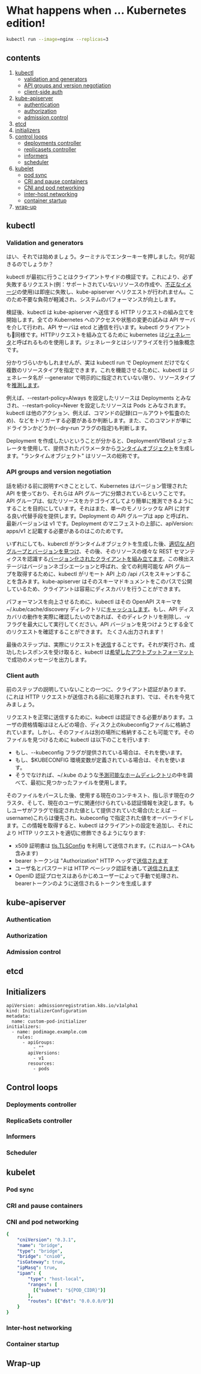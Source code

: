 # What happens when ... Kubernetes edition!

```bash
kubectl run --image=nginx --replicas=3
```

## contents

1. [kubectl](#kubectl)
   - [validation and generators](#validation-and-generators)
   - [API groups and version negotiation](#api-groups-and-version-negotiation)
   - [client-side auth](#client-auth)
1. [kube-apiserver](#kube-apiserver)
   - [authentication](#authentication)
   - [authorization](#authorization)
   - [admission control](#admission-control)
1. [etcd](#etcd)
1. [initializers](#initializers)
1. [control loops](#control-loops)
   - [deployments controller](#deployments-controller)
   - [replicasets controller](#replicasets-controller)
   - [informers](#informers)
   - [scheduler](#scheduler)
1. [kubelet](#kubelet)
   - [pod sync](#pod-sync)
   - [CRI and pause containers](#cri-and-pause-containers)
   - [CNI and pod networking](#cni-and-pod-networking)
   - [inter-host networking](#inter-host-networking)
   - [container startup](#container-startup)
1. [wrap-up](#wrap-up)

## kubectl

### Validation and generators

はい、それでは始めましょう。ターミナルでエンターキーを押しました。何が起きるのでしょうか？

kubectl が最初に行うことはクライアントサイドの検証です。これにより、必ず失敗するリクエスト(例：サポートされていないリソースの作成や、[不正なイメージ](https://github.com/kubernetes/kubernetes/blob/9a480667493f6275c22cc9cd0f69fb0c75ef3579/pkg/kubectl/cmd/run.go#L251)の使用)は即座に失敗し、kube-apiserver へリクエストが行われません。このため不要な負荷が軽減され、システムのパフォーマンスが向上します。

検証後、kubectl は kube-apiserver へ送信する HTTP リクエストの組み立てを開始します。全ての Kubernetes へのアクセスや状態の変更の試みは API サーバを介して行われ、API サーバは etcd と通信を行います。kubectl クライアントも同様です。HTTPリクエストを組み立てるために kubernetes は[ジェネレータ](https://kubernetes.io/docs/reference/kubectl/conventions/#generators)と呼ばれるものを使用します。ジェネレータとはシリアライズを行う抽象概念です。

分かりづらいかもしれませんが、実は kubectl run で Deployment だけでなく複数のリソースタイプを指定できます。これを機能させるために、kubectl は ジェネレータ名が --generator で明示的に指定されていない限り、リソースタイプを[推測します](https://github.com/kubernetes/kubernetes/blob/7650665059e65b4b22375d1e28da5306536a12fb/pkg/kubectl/cmd/run.go#L231-L257)。

例えば、--restart-policy=Always を設定したリソースは Deployments とみなされ、--restart-policy=Never を設定したリソースは Pods とみなされます。kubectl は他のアクション、例えば、コマンドの記録(ロールアウトや監査のため)、などをトリガーする必要があるか判断します。また、このコマンドが単にドライランかどうか(--dry-run フラグの指定)も判断します。

Deployment を作成したいということが分かると、DeploymentV1Beta1 ジェネレータを使用して、提供されたパラメータから[ランタイムオブジェクト](https://github.com/kubernetes/kubernetes/blob/7650665059e65b4b22375d1e28da5306536a12fb/pkg/kubectl/run.go#L59)を生成します。"ランタイムオブジェクト" はリソースの総称です。


### API groups and version negotiation

話を続ける前に説明すべきこととして、Kubernetes はバージョン管理された API を使っており、それらは API グループに分類されているということです。API グループは、似たリソースをカテゴライズしてより簡単に推測できるようにすることを目的にしています。それはまた、単一のモノリシックな API に対する良い代替手段を提供します。Deployment の API グループは app と呼ばれ、最新バージョンは v1 です。Deployment のマニフェストの上部に、apiVersion: apps/v1 と記載する必要があるのはこのためです。

いずれにしても、kuberctl がランタイムオブジェクトを生成した後、[適切な API グループとバージョンを見つけ](https://github.com/kubernetes/kubernetes/blob/master/pkg/kubectl/cmd/run.go#L580-L597)、その後、そのリソースの様々な REST セマンティクスを認識する[バージョン化されたクライアントを組み立てます](https://github.com/kubernetes/kubernetes/blob/master/pkg/kubectl/cmd/run.go#L598)。この検出ステージはバージョンネゴシエーションと呼ばれ、全ての利用可能な API グループを取得するために、kubectl がリモート API 上の /api パスをスキャンすることを含みます。kube-apiserver はそのスキーマドキュメントをこのパスで公開しているため、クライアントは容易にディスカバリを行うことができます。

パフォーマンスを向上させるために、kubectl はその OpenAPI スキーマを ~/.kube/cache/discovery ディレクトリに[キャッシュします](https://github.com/kubernetes/kubernetes/blob/7650665059e65b4b22375d1e28da5306536a12fb/pkg/kubectl/cmd/util/factory_client_access.go#L117)。もし、API ディスカバリの動作を実際に確認したいのであれば、そのディレクトリを削除し、-v フラグを最大にして実行してください。API バージョンを見つけようとする全てのリクエストを確認することができます。
たくさん出力されます！

最後のステップは、実際にリクエストを[送信](https://github.com/kubernetes/kubernetes/blob/7650665059e65b4b22375d1e28da5306536a12fb/pkg/kubectl/cmd/run.go#L628)することです。それが実行され、成功したレスポンスを受け取ると、kubectl は[希望したアウトプットフォーマット](https://github.com/kubernetes/kubernetes/blob/7650665059e65b4b22375d1e28da5306536a12fb/pkg/kubectl/cmd/run.go#L403-L407)で成功のメッセージを出力します。

### Client auth

前のステップの説明していないことの一つに、クライアント認証があります、(これは HTTP リクエストが送信される前に処理されます)、では、それを今見てみましょう。

リクエストを正常に送信するために、kubectl は認証できる必要があります。ユーザの資格情報はほとんどの場合、ディスク上のkubeconfigファイルに格納されています。しかし、そのファイルは別の場所に格納することも可能です。そのファイルを見つけるために kubectl は以下のことを行います:

- もし、--kubeconfig フラグが提供されている場合は、それを使います。
- もし、$KUBECONFIG 環境変数が定義されている場合は、それを使います。
- そうでなければ、~/.kube のような[予測可能なホームディレクトリ](https://github.com/kubernetes/kubernetes/blob/7650665059e65b4b22375d1e28da5306536a12fb/pkg/kubectl/cmd/run.go#L403-L407)の中を調べて、最初に見つかったファイルを使用します。

そのファイルをパースした後、使用する現在のコンテキスト、指し示す現在のクラスタ、そして、現在のユーザに関連付けられている認証情報を決定します。もしユーザがフラグで指定された値として提供されていた場合(たとえば --username)これらは優先され、kubeconfig で指定された値をオーバーライドします。この情報を取得すると、kubectl はクライアントの設定を追加し、それにより HTTP リクエストを適切に修飾できるようになります:

- x509 証明書は [tls.TLSConfig](https://github.com/kubernetes/client-go/blob/82aa063804cf055e16e8911250f888bc216e8b61/rest/transport.go#L80-L89) を利用して送信されます。(これはルートCAも含みます)
- bearer トークンは "Authorization" HTTP ヘッダで[送信されます](https://github.com/kubernetes/client-go/blob/c6f8cf2c47d21d55fa0df928291b2580544886c8/transport/round_trippers.go#L314)
- ユーザ名とパスワードは HTTP ベーシック認証を通して[送信されます](https://github.com/kubernetes/client-go/blob/c6f8cf2c47d21d55fa0df928291b2580544886c8/transport/round_trippers.go#L223)
- OpenID 認証プロセスはあらかじめユーザーによって手動で処理され、bearerトークンのように送信されるトークンを生成します

## kube-apiserver

### Authentication



### Authorization



### Admission control



## etcd



## Initializers



```
apiVersion: admissionregistration.k8s.io/v1alpha1
kind: InitializerConfiguration
metadata:
  name: custom-pod-initializer
initializers:
  - name: podimage.example.com
    rules:
      - apiGroups:
          - ""
        apiVersions:
          - v1
        resources:
          - pods
```



## Control loops

### Deployments controller



### ReplicaSets controller



### Informers



### Scheduler



## kubelet 

### Pod sync



### CRI and pause containers



### CNI and pod networking



```yaml
{
    "cniVersion": "0.3.1",
    "name": "bridge",
    "type": "bridge",
    "bridge": "cnio0",
    "isGateway": true,
    "ipMasq": true,
    "ipam": {
        "type": "host-local",
        "ranges": [
          [{"subnet": "${POD_CIDR}"}]
        ],
        "routes": [{"dst": "0.0.0.0/0"}]
    }
}
```



### Inter-host networking



### Container startup



## Wrap-up

